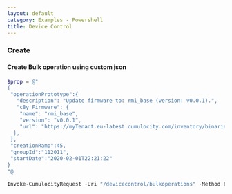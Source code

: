```yaml
---
layout: default
category: Examples - Powershell
title: Device Control
---
```


### Create

#### Create Bulk operation using custom json

```powershell
$prop = @"
{
 "operationPrototype":{
   "description": "Update firmware to: rmi_base (version: v0.0.1).",
   "c8y_Firmware": {
    "name": "rmi_base",
    "version": "v0.0.1",
    "url": "https://myTenant.eu-latest.cumulocity.com/inventory/binaries/12345"
  },
 },
 "creationRamp":45,
 "groupId":"112011",
 "startDate":"2020-02-01T22:21:22"
}
"@

Invoke-CumulocityRequest -Uri "/devicecontrol/bulkoperations" -Method Post -Data $prop
```
